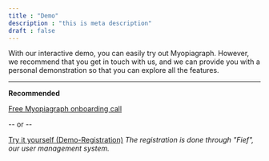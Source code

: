 ```yaml
---
title : "Demo"
description : "this is meta description"
draft : false
---
```


With our interactive demo, you can easily try out Myopiagraph. However, we recommend that you get in touch with us, and we can provide you with a personal demonstration so that you can explore all the features.

---

**Recommended**

[Free Myopiagraph onboarding call](/contact)

-- or -- 

[Try it yourself (Demo-Registration)](https://demo.myopiagraph.com/)
*The registration is done through "Fief", our user management system.*
